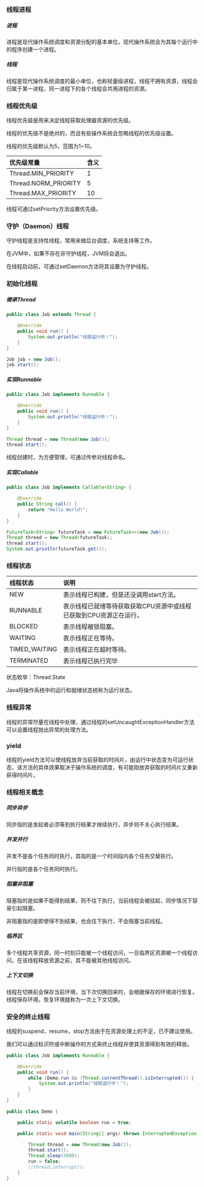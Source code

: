 ### 线程进程

##### 进程

进程是现代操作系统调度和资源分配的基本单位，现代操作系统会为其每个运行中的程序创建一个进程。

##### 线程

线程是现代操作系统调度的最小单位，也称轻量级进程，线程不拥有资源，线程会归属于某一进程，同一进程下的各个线程会共用进程的资源。

### 线程优先级

线程优先级是用来决定线程获取处理器资源的优先级。

线程的优先级不是绝对的，而且有些操作系统会忽略线程的优先级设置。

线程的优先级默认为5，范围为1~10。

|优先级常量|含义|
|:----|:----|
|Thread.MIN_PRIORITY|1|
|Thread.NORM_PRIORITY|5|
|Thread.MAX_PRIORITY|10|

线程可通过setPriority方法设置优先级。

### 守护（Daemon）线程

守护线程是支持性线程，常用来做后台调度，系统支持等工作。

在JVM中，如果不存在非守护线程，JVM将会退出。

在线程启动前，可通过setDaemon方法将其设置为守护线程。

### 初始化线程

##### 继承Thread

``` java
public class Job extends Thread {

    @Override
    public void run() {
        System.out.println("线程运行中！");
    }
}
```

``` java
Job job = new Job();
job.start();
```

##### 实现Runnable

``` java
public class Job implements Runnable {

    @Override
    public void run() {
        System.out.println("线程运行中！");
    }
}
```

``` java
Thread thread = new Thread(new Job());
thread.start();
```

线程创建时，为方便管理，可通过传参对线程命名。

##### 实现Callable

``` java
public class Job implements Callable<String> {

    @Override
    public String call() {
        return "Hello World!";
    }
}
```

``` java
FutureTask<String> futureTask = new FutureTask<>(new Job());
Thread thread = new Thread(futureTask);
thread.start();
System.out.println(futureTask.get());
```

### 线程状态

|线程状态|说明|
|:----|:----|
|NEW|表示线程已构建，但是还没调用start方法。|
|RUNNABLE|表示线程已就绪等待获取获取CPU资源中或线程已获取到CPU资源正在运行。|
|BLOCKED|表示线程被锁阻塞。|
|WAITING|表示线程正在等待。|
|TIMED_WAITING|表示线程正在超时等待。|
|TERMINATED|表示线程已执行完毕|

状态枚举：Thread.State

Java将操作系统中的运行和就绪状态统称为运行状态。

### 线程异常

线程的异常尽量在线程中处理，通过线程的setUncaughtExceptionHandler方法可以设置线程抛出异常的处理方法。

### yield

线程的yield方法可以使线程放弃当前获取的时间片，由运行中状态变为可运行状态，该方法的具体效果取决于操作系统的调度，有可能刚放弃获取的时间片又重新获得时间片。

### 线程相关概念

##### 同步异步

同步指的是发起者必须等到执行结果才继续执行，异步则不关心执行结果。

##### 并发并行

并发不是各个任务同时执行，其指的是一个时间段内各个任务交替执行。

并行指的是各个任务同时执行。

##### 阻塞非阻塞

阻塞指的是如果不能得到结果，则不往下执行，当前线程会被挂起，同步情况下容易引起阻塞。

非阻塞指的是即使得不到结果，也会往下执行，不会阻塞当前线程。

##### 临界区

多个线程共享资源，同一时刻只能被一个线程访问，一旦临界区资源被一个线程访问，在该线程释放资源之前，其不能被其他线程访问。

##### 上下文切换

线程在切换前会保存当前环境，当下次切换回来时，会根据保存的环境进行恢复。线程保存环境，恢复环境就称为一次上下文切换。

### 安全的终止线程

线程的suspend，resume，stop方法由于在资源处理上的不足，已不建议使用。

我们可以通过标识符或中断操作的方式来终止线程并使其资源得到有效的释放。

``` java
public class Job implements Runnable {

    @Override
    public void run() {
        while (Demo.run && !Thread.currentThread().isInterrupted()) {
            System.out.println("线程运行中！");
        }
    }
}
```

``` java
public class Demo {

    public static volatile boolean run = true;

    public static void main(String[] args) throws InterruptedException {

        Thread thread = new Thread(new Job());
        thread.start();
        Thread.sleep(5000);
        run = false;
        //thread.interrupt();
    }
}
```